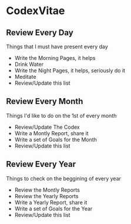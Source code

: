 # CodexVitae

## Review Every Day
Things that I must have present every day 

* Write the Morning Pages, it helps
* Drink Water
* Write the Night Pages, it helps, seriously do it
* Meditate
* Review/Update this list

## Review Every Month
Things I'd like to do on the 1st of every month

* Review/Update The Codex
* Write a Montly Report, share it
* Write a set of Goals for the Month
* Review/Update this list

## Review Every Year
Things to check on the beggining of every year

* Review the Montly Reports
* Review the Yearly Reports
* Write a Yearly Report, share it
* Write a set of Goals for the Year
* Review/Update this list
